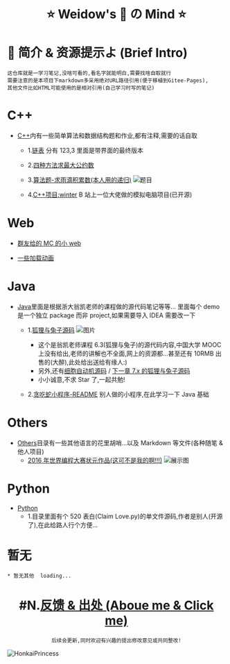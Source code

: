 <!--
 * @Author: Weidows
 * @Date: 2020-11-24 21:27:26
 * @LastEditors: Weidows
 * @LastEditTime: 2020-11-24 21:35:04
 * @FilePath: \Weidows\README.md
 * @Description:
-->

<h1 align="center">

⭐️ Weidow's 🌈 の Mind ⭐️

</h1>

# 🌈 简介 & 资源提示よ (Brief Intro)

    这仓库就是一学习笔记,没啥可看的,看名字就能明白,需要找啥自取就行
    需要注意的是本项目下markdown多采用绝对URL路径引用(便于移植到Gitee-Pages),
    其他文件比如HTML可能使用的是相对引用(自己学习时写的笔记)

# C++

- [C++](./C++/)内有一些简单算法和数据结构题和作业,都有注释,需要的话自取

  - 1.[链表](./C++/Data_struct/LinkedList/) 分有 123,3 里面是带界面的最终版本

  - 2.[四种方法求最大公约数](./C++/Arithmetic/求最大公约数/methods_of_calculating_Max_common_divisor.c)

  - 3.[算法题-求雨滴积累数(本人用的递归)](./C++/Arithmetic/递归-求雨滴积累数/1.c)
    ![题目](./C++/Arithmetic/递归-求雨滴积累数/2bb975f41bd09c67.png)

  - 4.[C++项目:winter](./C++/Project/winter/) B 站上一位大佬做的模拟电脑项目(已开源)

# Web

- [群友给的 MC 的小 web](./Web/mc.geek.net/)

- [一些加载动画](./Web/loading/)

# Java

- [Java](./java/src/main/java/)里面是根据浙大翁凯老师的课程做的源代码笔记等等...
  里面每个 demo 是一个独立 package 而非 project,如果需要导入 IDEA 需要改一下

  - 1.[狐狸与兔子源码](./java/src/main/java/twenty/july/my_interface/)
    ![图片](./java/src/main/java/twenty/july/my_interface/interface/Cells173751.png)

    - 这个是翁凯老师课程 6.3(狐狸与兔子)的源代码内容,中国大学 MOOC 上没有给出,老师的讲解也不全面,网上的资源都...甚至还有 10RMB 出售的(大醉),此处给出送给有缘人:)
    - 另外,还有[细胞自动机源码](./java/src/main/java/twenty/july/data_depart_behave/) / [下一章 7.x 的狐狸与兔子源码](./java/src/main/java/twenty/july/control_inversion/)
    - 小小诚意,不求 Star 了,一起共勉!

  - 2.[贪吃蛇小程序-README](./java/src/main/java/demos/snake_game/README.md)
    别人做的小程序,在此学习一下 Java 基础

# Others

- [Others](./Others/)目录有一些其他语言的花里胡哨...以及 Markdown 等文件(各种随笔 & 他人项目)
  - [2016 年世界编程大赛状元作品(这可不是我的啊!!!)](./Others/hg_fermi-paradox-20161105)
    ![展示图](https://cdn.jsdelivr.net/gh/Weidows/Weidows/Others/hg_fermi-paradox-20161105/screenshot.png)

# Python

- [Python](./Python/)
  - 1.目录里面有个 520 表白(Claim Love.py)的单文件源码,作者是别人(开源了),在此给路人行个方便...

# 暂无

    * 暂无其他  loading...

<center>

# #N.[反馈 & 出处 (Aboue me & Click me)](https://weidows.gitee.io/tags/about)

    后续会更新,同时欢迎有兴趣的提出修改意见或共同整改!

</center>

![HonkaiPrincess](https://cdn.jsdelivr.net/gh/Weidows/Images/Game/Honkai3/[Nitrouzs]82409651.jpeg)
